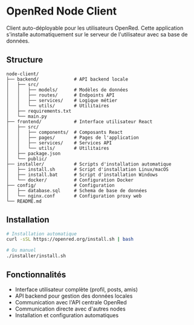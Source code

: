# OpenRed Node Client

Client auto-déployable pour les utilisateurs OpenRed. Cette application s'installe automatiquement sur le serveur de l'utilisateur avec sa base de données.

## Structure

```
node-client/
├── backend/             # API backend locale
│   ├── src/
│   │   ├── models/      # Modèles de données
│   │   ├── routes/      # Endpoints API
│   │   ├── services/    # Logique métier
│   │   └── utils/       # Utilitaires
│   ├── requirements.txt
│   └── main.py
├── frontend/            # Interface utilisateur React
│   ├── src/
│   │   ├── components/  # Composants React
│   │   ├── pages/       # Pages de l'application
│   │   ├── services/    # Services API
│   │   └── utils/       # Utilitaires
│   ├── package.json
│   └── public/
├── installer/           # Scripts d'installation automatique
│   ├── install.sh       # Script d'installation Linux/macOS
│   ├── install.bat      # Script d'installation Windows
│   └── docker/          # Configuration Docker
├── config/              # Configuration
│   ├── database.sql     # Schema de base de données
│   └── nginx.conf       # Configuration proxy web
└── README.md
```

## Installation

```bash
# Installation automatique
curl -sSL https://openred.org/install.sh | bash

# Ou manuel
./installer/install.sh
```

## Fonctionnalités

- Interface utilisateur complète (profil, posts, amis)
- API backend pour gestion des données locales
- Communication avec l'API centrale OpenRed
- Communication directe avec d'autres nodes
- Installation et configuration automatiques